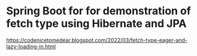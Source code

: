 # Spring Boot for for demonstration of fetch type using Hibernate and JPA
https://codenicetomedear.blogspot.com/2022/03/fetch-type-eager-and-lazy-loading-in.html
